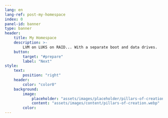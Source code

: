 ```yaml
---
lang: en
lang-ref: post-my-homespace
index: 0
panel-id: banner
type: banner
header:
    title: My Homespace
    description: >-
        LVM on LUKS on RAID... With a separate boot and data drives.
    button:
        target: "#prepare"
        label: "Next"
style:
    text:
        position: "right"
    header:
        color: "color0"
    background:
        image:
            placeholder: "assets/images/placeholder/pillars-of-creation.webp"
            content: "assets/images/content/pillars-of-creation.webp"
        color:
---
```


